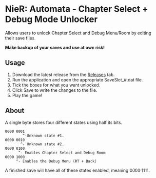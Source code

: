 # NieR: Automata - Chapter Select + Debug Mode Unlocker
Allows users to unlock Chapter Select and Debug Menu/Room by editing their save files.

**Make backup of your saves and use at own risk!**

## Usage

1. Download the latest release from the [Releases](https://github.com/Idearum/NieRAutomata_Chapter_Select_Debug_Mode_Unlocker/releases) tab.
2. Run the application and open the appropriate SaveSlot_#.dat file.
3. Tick the boxes for what you want unlocked.
4. Click Save to write the changes to the file.
4. Play the game!

## About

A single byte stores four different states using half its bits.

```
0000 0001
        ^-Unknown state #1.
0000 0010
       ^- Unknown state #2.
0000 0100
      ^- Enables Chapter Select and Debug Room
0000 1000
     ^- Enables the Debug Menu (RT + Back)
```

A finished save will have all of these states enabled, meaning 0000 1111.
